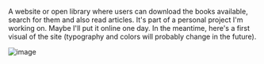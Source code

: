 A website or open library where users can download the books available, search for them and also read articles.
It's part of a personal project I'm working on. 
Maybe I'll put it online one day. In the meantime, here's a first visual of the site (typography and colors will probably change in the future). 

![image](https://github.com/lleomllr/Library_Management_for_Medias/assets/88625636/ccbe4ad0-0d31-4633-b765-849a9407923a)
